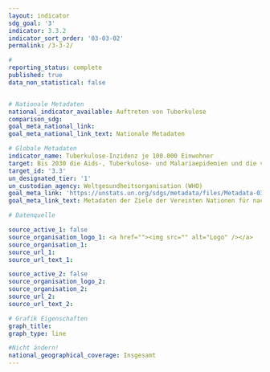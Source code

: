 ```yaml
---
layout: indicator
sdg_goal: '3'
indicator: 3.3.2
indicator_sort_order: '03-03-02'
permalink: /3-3-2/

#
reporting_status: complete
published: true
data_non_statistical: false


# Nationale Metadaten
national_indicator_available: Auftreten von Tuberkulose
comparison_sdg:
goal_meta_national_link:
goal_meta_national_link_text: Nationale Metadaten

# Globale Metadaten
indicator_name: Tuberkulose-Inzidenz je 100.000 Einwohner
target: Bis 2030 die Aids-, Tuberkulose- und Malariaepidemien und die vernachlässigten Tropenkrankheiten beseitigen und Hepatitis, durch Wasser übertragene Krankheiten und andere übertragbare Krankheiten bekämpfen
target_id: '3.3'
un_designated_tier: '1'
un_custodian_agency: Weltgesundheitsorganisation (WHO)
goal_meta_link: 'https://unstats.un.org/sdgs/metadata/files/Metadata-03-03-02.pdf'
goal_meta_link_text: Metadaten der Ziele der Vereinten Nationen für nachhaltige Entwicklung

# Datenquelle

source_active_1: false
source_organisation_logo_1: <a href=""><img src="" alt="Logo" /></a>
source_organisation_1:
source_url_1:
source_url_text_1:

source_active_2: false
source_organisation_logo_2:
source_organisation_2:
source_url_2:
source_url_text_2:

# Grafik Eigenschaften
graph_title:
graph_type: line

#Nicht ändern!
national_geographical_coverage: Insgesamt
---
```

